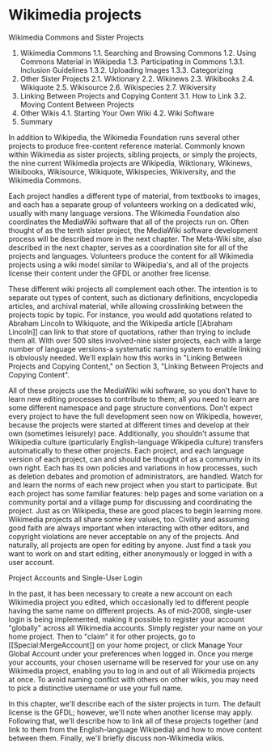# Wikimedia projects

Wikimedia Commons and Sister Projects

1. Wikimedia Commons
1.1. Searching and Browsing Commons
1.2. Using Commons Material in Wikipedia
1.3. Participating in Commons
1.3.1. Inclusion Guidelines
1.3.2. Uploading Images
1.3.3. Categorizing
2. Other Sister Projects
2.1. Wiktionary
2.2. Wikinews
2.3. Wikibooks
2.4. Wikiquote
2.5. Wikisource
2.6. Wikispecies
2.7. Wikiversity
3. Linking Between Projects and Copying Content
3.1. How to Link
3.2. Moving Content Between Projects
4. Other Wikis
4.1. Starting Your Own Wiki
4.2. Wiki Software
5. Summary


In addition to Wikipedia, the Wikimedia Foundation runs several other projects to produce free-content reference material. Commonly known within Wikimedia as sister projects, sibling projects, or simply the projects, the nine current Wikimedia projects are Wikipedia, Wiktionary, Wikinews, Wikibooks, Wikisource, Wikiquote, Wikispecies, Wikiversity, and the Wikimedia Commons.

Each project handles a different type of material, from textbooks to images, and each has a separate group of volunteers working on a dedicated wiki, usually with many language versions. The Wikimedia Foundation also coordinates the MediaWiki software that all of the projects run on. Often thought of as the tenth sister project, the MediaWiki software development process will be described more in the next chapter. The Meta-Wiki site, also described in the next chapter, serves as a coordination site for all of the projects and languages. Volunteers produce the content for all Wikimedia projects using a wiki model similar to Wikipedia's, and all of the projects license their content under the GFDL or another free license.

These different wiki projects all complement each other. The intention is to separate out types of content, such as dictionary definitions, encyclopedia articles, and archival material, while allowing crosslinking between the projects topic by topic. For instance, you would add quotations related to Abraham Lincoln to Wikiquote, and the Wikipedia article [[Abraham Lincoln]] can link to that store of quotations, rather than trying to include them all. With over 500 sites involved-nine sister projects, each with a large number of language versions-a systematic naming system to enable linking is obviously needed. We'll explain how this works in "Linking Between Projects and Copying Content," on Section 3, "Linking Between Projects and Copying Content".

All of these projects use the MediaWiki wiki software, so you don't have to learn new editing processes to contribute to them; all you need to learn are some different namespace and page structure conventions. Don't expect every project to have the full development seen now on Wikipedia, however, because the projects were started at different times and develop at their own (sometimes leisurely) pace. Additionally, you shouldn't assume that Wikipedia culture (particularly English-language Wikipedia culture) transfers automatically to these other projects. Each project, and each language version of each project, can and should be thought of as a community in its own right. Each has its own policies and variations in how processes, such as deletion debates and promotion of administrators, are handled. Watch for and learn the norms of each new project when you start to participate. But each project has some familiar features: help pages and some variation on a community portal and a village pump for discussing and coordinating the project. Just as on Wikipedia, these are good places to begin learning more. Wikimedia projects all share some key values, too. Civility and assuming good faith are always important when interacting with other editors, and copyright violations are never acceptable on any of the projects. And naturally, all projects are open for editing by anyone. Just find a task you want to work on and start editing, either anonymously or logged in with a user account.

Project Accounts and Single-User Login

In the past, it has been necessary to create a new account on each Wikimedia project you edited, which occasionally led to different people having the same name on different projects. As of mid-2008, single-user login is being implemented, making it possible to register your account "globally" across all Wikimedia accounts. Simply register your name on your home project. Then to "claim" it for other projects, go to [[Special:MergeAccount]] on your home project, or click Manage Your Global Account under your preferences when logged in. Once you merge your accounts, your chosen username will be reserved for your use on any Wikimedia project, enabling you to log in and out of all Wikimedia projects at once. To avoid naming conflict with others on other wikis, you may need to pick a distinctive username or use your full name.

In this chapter, we'll describe each of the sister projects in turn. The default license is the GFDL; however, we'll note when another license may apply. Following that, we'll describe how to link all of these projects together (and link to them from the English-language Wikipedia) and how to move content between them. Finally, we'll briefly discuss non-Wikimedia wikis.
